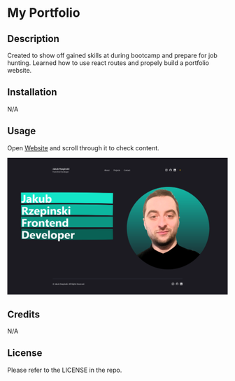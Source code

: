 # My Portfolio

## Description

Created to show off gained skills at during bootcamp and prepare for job hunting. Learned how to use react routes and propely build a portfolio website.

## Installation

N/A

## Usage

Open [Website](https://jrzepinski.com) and scroll through it to check content.

    
![website screenshot](https://github.com/rzepa000/portfolio/blob/main/screenshot.png)


## Credits

N/A

## License

Please refer to the LICENSE in the repo.
